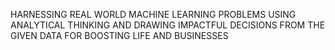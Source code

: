 HARNESSING REAL WORLD MACHINE LEARNING PROBLEMS USING ANALYTICAL THINKING AND DRAWING IMPACTFUL DECISIONS FROM THE GIVEN DATA FOR BOOSTING LIFE AND BUSINESSES 
